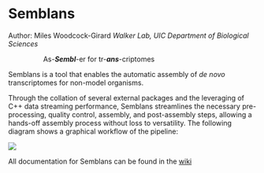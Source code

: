 # Semblans
Author: Miles Woodcock-Girard
*Walker Lab, UIC Department of Biological Sciences*

&nbsp;&nbsp;&nbsp;&nbsp;&nbsp;&nbsp;&nbsp;&nbsp;&nbsp;&nbsp;&nbsp;&nbsp;&nbsp;&nbsp;&nbsp;&nbsp;&nbsp; As-***Sembl***-er for tr-***ans***-criptomes

Semblans is a tool that enables the automatic assembly of *de novo* transcriptomes for non-model organisms.

Through the collation of several external packages and the leveraging of C++ data streaming performance, Semblans streamlines the necessary pre-processing, quality control, assembly, and post-assembly steps, allowing a hands-off assembly process without loss to versatility. The following diagram shows a graphical workflow of the pipeline:

![](https://live.staticflickr.com/65535/53545551413_5bd8abc933_k.jpg)

All documentation for Semblans can be found in the [wiki](https://github.com/gladshire/Semblans/wiki)
